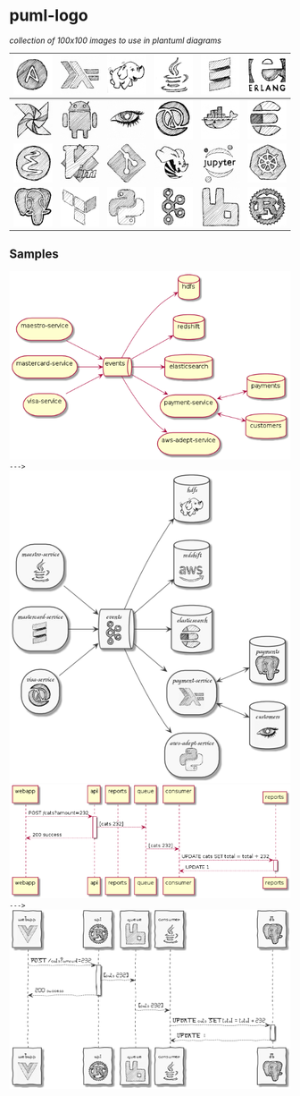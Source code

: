 # puml-logo
*collection of 100x100 images to use in plantuml diagrams*

| ![](./pics/100x100/ansible.png) | ![](./pics/100x100/haskell.png)  | ![](./pics/100x100/hadoop.png)       | ![](./pics/100x100/java.png)    | ![](./pics/100x100/scala.png)    | ![](./pics/100x100/erlang.png)       |
|---------------------------------|----------------------------------|--------------------------------------|---------------------------------|----------------------------------|--------------------------------------|
| ![](./pics/100x100/airflow.png) | ![](./pics/100x100/android.png)  | ![](./pics/100x100/cassandra.png)    | ![](./pics/100x100/clojure.png) | ![](./pics/100x100/docker.png)   | ![](./pics/100x100/elasticsearch.png)|
| ![](./pics/100x100/emacs.png)   | ![](./pics/100x100/vim.png)      | ![](./pics/100x100/git.png)          | ![](./pics/100x100/hive.png)    | ![](./pics/100x100/jupyter.png)  | ![](./pics/100x100/k8s.png)          |
| ![](./pics/100x100/postgres.png)| ![](./pics/100x100/terraform.png)| ![](./pics/100x100/python.png)       | ![](./pics/100x100/kafka.png)   | ![](./pics/100x100/rabbitmq.png) | ![](./pics/100x100/rust.png)         |

## Samples

![](./plantuml/deploy/deploy-bad.png) `--->` ![](./plantuml/deploy/deploy-good.png)
![](./plantuml/sequence/sequence-bad.png) `--->` ![](./plantuml/sequence/sequence-good.png)
